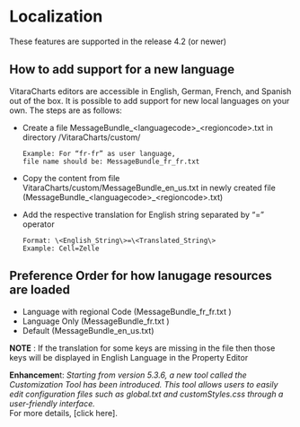 # Localization

These features are supported in the release 4.2 (or newer)

## How to add support for a new language <a href="#how-to-add-support-for-a-new-language" id="how-to-add-support-for-a-new-language"></a>

VitaraCharts editors are accessible in English, German, French, and Spanish out of the box. It is possible to add support for new local languages on your own. The steps are as follows:

*   Create a file MessageBundle\_\<languagecode>\_\<regioncode>.txt in directory /VitaraCharts/custom/

    ```
    Example: For “fr-fr” as user language, 
    file name should be: MessageBundle_fr_fr.txt
    ```
* Copy the content from file VitaraCharts/custom/MessageBundle\_en\_us.txt in newly created file (MessageBundle\_\<languagecode>\_\<regioncode>.txt)
*   Add the respective translation for English string separated by “=” operator

    ```
    Format: \<English_String\>=\<Translated_String\>
    Example: Cell=Zelle
    ```

## Preference Order for how lanugage resources are loaded <a href="#preference-order-for-how-lanugage-resources-are-loaded" id="preference-order-for-how-lanugage-resources-are-loaded"></a>

* Language with regional Code (MessageBundle\_fr\_fr.txt )
* Language Only (MessageBundle\_fr.txt )
* Default (MessageBundle\_en\_us.txt)

**NOTE** : If the translation for some keys are missing in the file then those keys will be displayed in English Language in the Property Editor

**Enhancemen**t: _Starting from version 5.3.6, a new tool called the Customization Tool has been introduced. This tool allows users to easily edit configuration files such as global.txt and customStyles.css through a user-friendly interface._\
For more details, \[click here].
